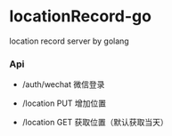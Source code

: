 # locationRecord-go
location record server by golang

### Api
* /auth/wechat 微信登录

* /location PUT 增加位置
* /location GET 获取位置（默认获取当天）